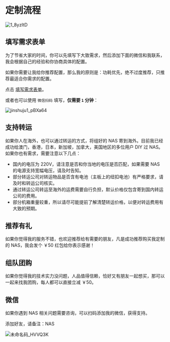 # 定制流程

![1_8yzItD](https://img.slarker.me/wiki/1_8yzItD.png)

## 填写需求表单

为了节省大家的时间，你可以先填写下大致需求，然后添加下面的微信和我联系，我会根据自己的经验和你协商具体的配置。

如果你需要让我给你推荐配置，那么我的原则是：功耗优先，绝不过度推荐，只推荐最适合你需求的配置。

点击 [填写需求表单](https://jinshuju.net/f/qGaDq1)。

或者也可以使用 `微信扫码` 填写，**仅需要 `1` 分钟**：

![jinshuju1_pBXa64](https://img.slarker.me/wiki/jinshuju1_pBXa64.png)

## 支持转运

如果你人在海外，也可以通过转运的方式，将组好的 NAS 寄到海外。目前我已经成功给澳门，香港，日本，新加坡，加拿大，美国地区的多位用户 DIY 过 NAS。如果你也有需求，需要注意以下几点：

- 国内的电压为 220V，请注意是否和你当地的电压是否匹配，如果需要 NAS 的电源支持宽幅电压，请及时告知。
- 部分转运公司对转运物品是否含有电池（主板上的纽扣电池）有严格要求，请及时和转运公司核实。
- 通过转运公司转运至海外的运费需要自行负担，默认价格仅包含寄到国内转运公司的费用。
- 部分机箱重量较重，所以请尽可能提前了解清楚转运价格，以便对转运费用有大致的预期。

## 推荐有礼

如果你觉得我的服务不错，也欢迎推荐给有需要的朋友，凡是成功推荐购买我定制的 NAS，我会发个 ￥50 红包给你表示感谢！

## 组队团购

如果你觉得我的技术实力没问题，人品值得信赖，恰好又有朋友一起想买，那可以一起来找我团购，每人都可以直接立减 ￥50。

## 微信

如果你遇到 NAS 相关问题需要咨询，可以扫码添加我的微信，获得支持。

添加好友，请备注：NAS

![未命名码_HVVQ3K](https://img.slarker.me/wiki/未命名码_HVVQ3K.png)